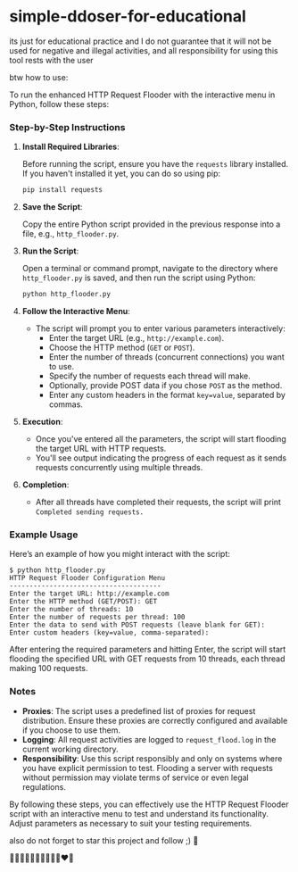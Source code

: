 # simple-ddoser-for-educational
its just for educational practice and I do not guarantee that it will not be used for negative and illegal activities, and all responsibility for using this tool rests with the user

btw how to use:

To run the enhanced HTTP Request Flooder with the interactive menu in Python, follow these steps:

### Step-by-Step Instructions

1. **Install Required Libraries**:

   Before running the script, ensure you have the `requests` library installed. If you haven't installed it yet, you can do so using pip:

   ```bash
   pip install requests
   ```

2. **Save the Script**:

   Copy the entire Python script provided in the previous response into a file, e.g., `http_flooder.py`.

3. **Run the Script**:

   Open a terminal or command prompt, navigate to the directory where `http_flooder.py` is saved, and then run the script using Python:

   ```bash
   python http_flooder.py
   ```

4. **Follow the Interactive Menu**:

   - The script will prompt you to enter various parameters interactively:
     - Enter the target URL (e.g., `http://example.com`).
     - Choose the HTTP method (`GET` or `POST`).
     - Enter the number of threads (concurrent connections) you want to use.
     - Specify the number of requests each thread will make.
     - Optionally, provide POST data if you chose `POST` as the method.
     - Enter any custom headers in the format `key=value`, separated by commas.

5. **Execution**:

   - Once you've entered all the parameters, the script will start flooding the target URL with HTTP requests.
   - You'll see output indicating the progress of each request as it sends requests concurrently using multiple threads.

6. **Completion**:

   - After all threads have completed their requests, the script will print `Completed sending requests.`

### Example Usage

Here’s an example of how you might interact with the script:

```
$ python http_flooder.py
HTTP Request Flooder Configuration Menu
--------------------------------------
Enter the target URL: http://example.com
Enter the HTTP method (GET/POST): GET
Enter the number of threads: 10
Enter the number of requests per thread: 100
Enter the data to send with POST requests (leave blank for GET):
Enter custom headers (key=value, comma-separated):
```

After entering the required parameters and hitting Enter, the script will start flooding the specified URL with GET requests from 10 threads, each thread making 100 requests.

### Notes

- **Proxies**: The script uses a predefined list of proxies for request distribution. Ensure these proxies are correctly configured and available if you choose to use them.
- **Logging**: All request activities are logged to `request_flood.log` in the current working directory.
- **Responsibility**: Use this script responsibly and only on systems where you have explicit permission to test. Flooding a server with requests without permission may violate terms of service or even legal regulations.

By following these steps, you can effectively use the HTTP Request Flooder script with an interactive menu to test and understand its functionality. Adjust parameters as necessary to suit your testing requirements.


also do not forget to star this project and follow ;) 🥤

🤍🩶💛🤎💜🩵💙💚🧡🩷❤️🖤
